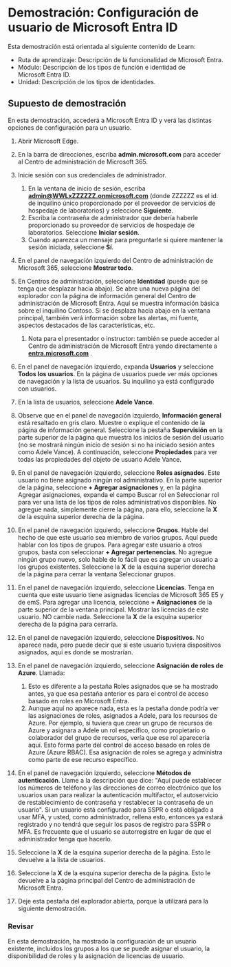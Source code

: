 <!---
---
Demostración: Título: "Exploración de la configuración de usuario de Microsoft Entra ID" Ruta de aprendizaje/Módulo/Unidad: "Ruta de aprendizaje: Descripción de la funcionalidad de Microsoft Entra; Módulo 1: Descripción de los tipos de función e identidad de Microsoft Entra ID; Unidad 3: Descripción de los tipos de identidad de Microsoft Entra"
---
--->

# Demostración: Configuración de usuario de Microsoft Entra ID

Esta demostración está orientada al siguiente contenido de Learn:

- Ruta de aprendizaje: Descripción de la funcionalidad de Microsoft Entra.
- Módulo: Descripción de los tipos de función e identidad de Microsoft Entra ID.
- Unidad: Descripción de los tipos de identidades.

## Supuesto de demostración

En esta demostración, accederá a Microsoft Entra ID y verá las distintas opciones de configuración para un usuario.

1. Abrir Microsoft Edge.

1. En la barra de direcciones, escriba **admin.microsoft.com** para acceder al Centro de administración de Microsoft 365.

1. Inicie sesión con sus credenciales de administrador.
    1. En la ventana de inicio de sesión, escriba **admin@WWLxZZZZZZ.onmicrosoft.com** (donde ZZZZZZ es el id. de inquilino único proporcionado por el proveedor de servicios de hospedaje de laboratorios) y seleccione **Siguiente**.
    1. Escriba la contraseña de administrador que debería haberle proporcionado su proveedor de servicios de hospedaje de laboratorios. Seleccione **Iniciar sesión**.
    1. Cuando aparezca un mensaje para preguntarle si quiere mantener la sesión iniciada, seleccione **Sí**.

1. En el panel de navegación izquierdo del Centro de administración de Microsoft 365, seleccione **Mostrar todo**.

1. En Centros de administración, seleccione **Identidad** (puede que se tenga que desplazar hacia abajo).  Se abre una nueva página del explorador con la página de información general del Centro de administración de Microsoft Entra. Aquí se muestra información básica sobre el inquilino Contoso. Si se desplaza hacia abajo en la ventana principal, también verá información sobre las alertas, mi fuente, aspectos destacados de las características, etc.  
    1. Nota para el presentador o instructor: también se puede acceder al Centro de administración de Microsoft Entra yendo directamente a **[entra.microsoft.com](https://entra.microsoft.com)** .

1. En el panel de navegación izquierdo, expanda **Usuarios** y seleccione **Todos los usuarios**.  En la página de usuarios puede ver más opciones de navegación y la lista de usuarios. Su inquilino ya está configurado con usuarios.

1. En la lista de usuarios, seleccione **Adele Vance**.

1. Observe que en el panel de navegación izquierdo, **Información general** está resaltado en gris claro.  Muestre o explique el contenido de la página de información general.  Seleccione la pestaña **Supervisión** en la parte superior de la página que muestra los inicios de sesión del usuario (no se mostrará ningún inicio de sesión si no ha iniciado sesión antes como Adele Vance).  A continuación, seleccione **Propiedades** para ver todas las propiedades del objeto de usuario Adele Vance.

1. En el panel de navegación izquierdo, seleccione **Roles asignados**.  Este usuario no tiene asignado ningún rol administrativo.  En la parte superior de la página, seleccione **+ Agregar asignaciones** y, en la página Agregar asignaciones, expanda el campo Buscar rol en Seleccionar rol para ver una lista de los tipos de roles administrativos disponibles.  No agregue nada, simplemente cierre la página, para ello, seleccione la **X** de la esquina superior derecha de la página.

1. En el panel de navegación izquierdo, seleccione **Grupos**.  Hable del hecho de que este usuario sea miembro de varios grupos.  Aquí puede hablar con los tipos de grupos.  Para agregar este usuario a otros grupos, basta con seleccionar **+ Agregar pertenencias**.  No agregue ningún grupo nuevo, solo hable de lo fácil que es agregar un usuario a los grupos existentes. Seleccione la **X** de la esquina superior derecha de la página para cerrar la ventana Seleccionar grupos.

1. En el panel de navegación izquierdo, seleccione **Licencias**. Tenga en cuenta que este usuario tiene asignadas licencias de Microsoft 365 E5 y de emS.  Para agregar una licencia, seleccione **+ Asignaciones** de la parte superior de la ventana principal.  Mostrar las licencias de este usuario. NO cambie nada.  Seleccione la **X** de la esquina superior derecha de la página para cerrarla.

1. En el panel de navegación izquierdo, seleccione **Dispositivos**.  No aparece nada, pero puede decir que si este usuario tuviera dispositivos asignados, aquí es donde se mostrarían.

1. En el panel de navegación izquierdo, seleccione **Asignación de roles de Azure**.  Llamada:
    1. Esto es diferente a la pestaña Roles asignados que se ha mostrado antes, ya que esa pestaña anterior es para el control de acceso basado en roles en Microsoft Entra.
    1. Aunque aquí no aparece nada, esta es la pestaña donde podría ver las asignaciones de roles, asignados a Adele, para los recursos de Azure. Por ejemplo, si tuviera que crear un grupo de recursos de Azure y asignara a Adele un rol específico, como propietario o colaborador del grupo de recursos, vería que ese rol aparecería aquí. Esto forma parte del control de acceso basado en roles de Azure (Azure RBAC). Esa asignación de roles se agrega y administra como parte de ese recurso específico.

1. En el panel de navegación izquierdo, seleccione **Métodos de autenticación**.  Llame a la descripción que dice: "Aquí puede establecer los números de teléfono y las direcciones de correo electrónico que los usuarios usan para realizar la autenticación multifactor, el autoservicio de restablecimiento de contraseña y restablecer la contraseña de un usuario". Si un usuario está configurado para SSPR o está obligado a usar MFA, y usted, como administrador, rellena esto, entonces ya estará registrado y no tendrá que seguir los pasos de registro para SSPR o MFA.  Es frecuente que el usuario se autorregistre en lugar de que el administrador tenga que hacerlo.

1. Seleccione la **X** de la esquina superior derecha de la página. Esto le devuelve a la lista de usuarios.

1. Seleccione la **X** de la esquina superior derecha de la página. Esto le devuelve a la página principal del Centro de administración de Microsoft Entra.

1. Deje esta pestaña del explorador abierta, porque la utilizará para la siguiente demostración.

### Revisar

En esta demostración, ha mostrado la configuración de un usuario existente, incluidos los grupos a los que se puede asignar el usuario, la disponibilidad de roles y la asignación de licencias de usuario.
